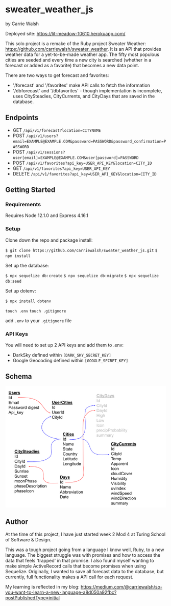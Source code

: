 # sweater_weather_js
by Carrie Walsh

Deployed site: https://lit-meadow-10610.herokuapp.com/

This solo project is a remake of the Ruby project Sweater Weather: https://github.com/carriewalsh/sweater_weather. It is an API that provides weather data for a yet-to-be-made weather app. The fifty most populous cities are seeded and every time a new city is searched (whether in a forecast or added as a favorite) that becomes a new data point.

There are two ways to get forecast and favorites:
- '/forecast' and '/favorites' make API calls to fetch the information
- '/dbforecast' and '/dbfavorites' - though implementation is incomplete, uses CitySteadies, CityCurrents, and CityDays that are saved in the database.


## Endpoints

- GET `/api/v1/forecast?location=CITYNAME`
- POST `/api/v1/users?email=EXAMPLE@EXAMPLE.COM&password=PASSWORD&password_confirmation=PASSWORD`
- POST `/api/v1/sessions?user[email]=EXAMPLE@EXAMPLE.COM&user[password]=PASSWORD`
- POST `/api/v1/favorites?api_key=USER_API_KEY&location=CITY_ID`
- GET `/api/v1/favorites?api_key=USER_API_KEY`
- DELETE `/api/v1/favorites?api_key=USER_API_KEY&location=CITY_ID`

## Getting Started

### Requirements

Requires Node 12.1.0 and Express 4.16.1

### Setup

Clone down the repo and package install:

`$ git clone https://github.com/carriewalsh/sweater_weather_js.git`
`$ npm install`

Set up the database:

`$ npx sequelize db:create`
`$ npx sequelize db:migrate`
`$ npx sequelize db:seed`

Set up dotenv:

`$ npx install dotenv`

`touch .env`
`touch .gitignore`

add `.env` to your `.gitignore` file

### API Keys

You will need to set up 2 API keys and add them to .env:

- DarkSky defined within `[DARK_SKY_SECRET_KEY]`
- Google Geocoding defined within `[GOOGLE_SECRET_KEY]`

## Schema

![Sweater Weather JS Schema](/schema.png?raw=true "Sweater Weather JS Schema")

## Author

At the time of this project, I have just started week 2 Mod 4 at Turing School of Software & Design.

This was a tough project going from a language I know well, Ruby, to a new language. The biggest struggle was with promises and how to access the data that feels 'trapped' in that promise. I also found myself wanting to make simple ActiveRecord calls that become promises when using Sequelize. Originally, I wanted to save all forecast data to the database, but currently, full functionality makes a API call for each request.

My learning is reflected in my blog: https://medium.com/@carriewalsh/so-you-want-to-learn-a-new-language-a8d050a92fbc?postPublishedType=initial

